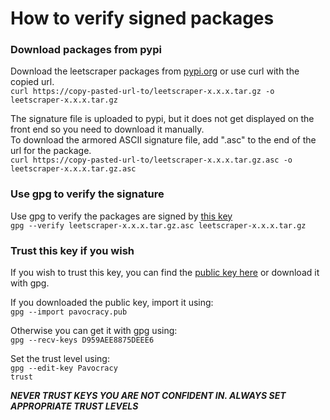 # How to verify signed packages

### Download packages from pypi

Download the leetscraper packages from [pypi.org](https://pypi.org/project/leetscraper/#files) or use curl with the copied url.  
`curl https://copy-pasted-url-to/leetscraper-x.x.x.tar.gz -o leetscraper-x.x.x.tar.gz` 
  
The signature file is uploaded to pypi, but it does not get displayed on the front end so you need to download it manually.  
To download the armored ASCII signature file, add ".asc" to the end of the url for the package.  
`curl https://copy-pasted-url-to/leetscraper-x.x.x.tar.gz.asc -o leetscraper-x.x.x.tar.gz.asc`

### Use gpg to verify the signature

Use gpg to verify the packages are signed by [this key](https://github.com/Pavocracy/leetscraper/blob/main/src/leetscraper/leetscraper.py#L2)  
`gpg --verify leetscraper-x.x.x.tar.gz.asc leetscraper-x.x.x.tar.gz`

### Trust this key if you wish

If you wish to trust this key, you can find the [public key here](https://github.com/Pavocracy/Pavocracy/blob/main/pavocracy.pub) or download it with gpg.  

If you downloaded the public key, import it using:  
`gpg --import pavocracy.pub`

Otherwise you can get it with gpg using:  
`gpg --recv-keys D959AEE8875DEEE6`

Set the trust level using:  
`gpg --edit-key Pavocracy`  
`trust`

***NEVER TRUST KEYS YOU ARE NOT CONFIDENT IN. ALWAYS SET APPROPRIATE TRUST LEVELS***
